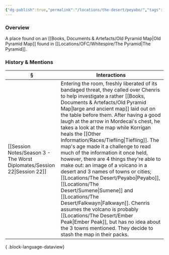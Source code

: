```yaml
---
{"dg-publish":true,"permalink":"/locations/the-desert/peyabo/","tags":["Undiscovered"],"updated":"2025-07-31T14:30:43.437+01:00"}
---
```


### Overview
A place found on an [[Books, Documents & Artefacts/Old Pyramid Map\|Old Pyramid Map]] found in [[Locations/OFC/Whitespire/The Pyramid\|The Pyramid]]. 

### History & Mentions
| §                                                                           | Interactions                                                                                                                                                                                                                                                                                                                                                                                                                                                                                                                                                                                                                                                                                                                      |
| --------------------------------------------------------------------------- | --------------------------------------------------------------------------------------------------------------------------------------------------------------------------------------------------------------------------------------------------------------------------------------------------------------------------------------------------------------------------------------------------------------------------------------------------------------------------------------------------------------------------------------------------------------------------------------------------------------------------------------------------------------------------------------------------------------------------------- |
| [[Session Notes/Season 3 - The Worst Diplomates/Session 22\|Session 22]] | Entering the room, freshly liberated of its bandaged threat, they called over Chenris to help investigate a rather [[Books, Documents & Artefacts/Old Pyramid Map\|large and ancient map]] laid out on the table before them. After having a good laugh at the arrow in Mordecai's chest, he takes a look at the map while Korrigan heals the [[Other Information/Races/Tiefling\|Tiefling]]. The map's age made it a challenge to read much of the information it once held, however, there are 4 things they're able to make out: an image of a volcano in a desert and 3 names of towns or cities; [[Locations/The Desert/Peyabo\|Peyabo]], [[Locations/The Desert/Sumene\|Sumene]] and [[Locations/The Desert/Falkwayn\|Falkwayn]]. Chenris assumes the volcano is probably [[Locations/The Desert/Ember Peak\|Ember Peak]], but has no idea about the 3 towns mentioned. They decide to stash the map in their packs. |

{ .block-language-dataview}